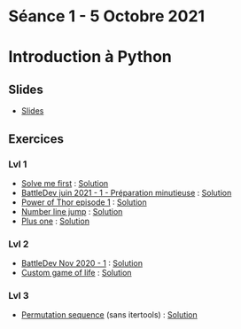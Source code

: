 # Séance 1 - 5 Octobre 2021
# Introduction à Python
## Slides
  - [Slides](Cours-1-Bases-de-Python-2021.pdf)
## Exercices
### Lvl 1
  - [Solve me first](https://www.hackerrank.com/challenges/solve-me-first/problem) : [Solution](solve-me-first.py)
  - [BattleDev juin 2021 - 1 - Préparation minutieuse](https://www.isograd-testingservices.com/FR/solutions-challenges-de-code?cts_id=76) : [Solution](Preparation-minutieuse.py)
  - [Power of Thor episode 1](https://www.codingame.com/ide/puzzle/power-of-thor-episode-1) : [Solution](Power-of-thor-ep-1.py)
  - [Number line jump](https://www.hackerrank.com/challenges/kangaroo/problem) : [Solution](Number-line-jump.py)
  - [Plus one](https://leetcode.com/problems/plus-one/) : [Solution](Plus-one.py)
### Lvl 2
  - [BattleDev Nov 2020 - 1](https://www.isograd-testingservices.com/FR/solutions-challenges-de-code?cts_id=70) : [Solution](BattleDev-novembre-2020-exo1.py)
  - [Custom game of life](https://www.codingame.com/ide/puzzle/custom-game-of-life) : [Solution](Custom-game-of-life.py)
### Lvl 3
  - [Permutation sequence](https://leetcode.com/problems/permutation-sequence/) (sans itertools) : [Solution](Permutation-sequence.py)
